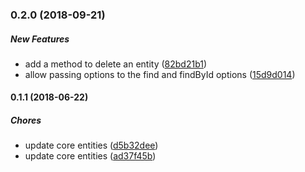 ### 0.2.0 (2018-09-21)

##### New Features

*  add a method to delete an entity ([82bd21b1](https://code.flyacts.com/backend/core-entities/commit/82bd21b174dd89593eb85fdc1f7f0f3edb9e2d5c))
*  allow passing options to the find and findById options ([15d9d014](https://code.flyacts.com/backend/core-entities/commit/15d9d014daff92779f9875e02ae487f8f0fe2eb5))

#### 0.1.1 (2018-06-22)

##### Chores

*  update core entities ([d5b32dee](https://code.flyacts.com/backend/core-entities/commit/d5b32dee390d8ed04e393dc01fca601987283006))
*  update core entities ([ad37f45b](https://code.flyacts.com/backend/core-entities/commit/ad37f45b0d49db339e13edaf90768abd88bb02b0))

